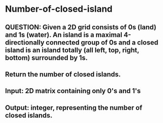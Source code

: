 # Number-of-closed-island

## QUESTION: Given a 2D grid consists of 0s (land) and 1s (water).  An island is a maximal 4-directionally connected group of 0s and a closed island is an island totally (all left, top, right, bottom) surrounded by 1s.

## Return the number of closed islands.

## Input: 2D matrix containing only 0's and 1's
## Output: integer, representing the number of closed islands.
